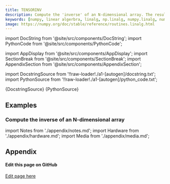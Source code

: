 ```yaml
---
title: TENSORINV
description: Compute the 'inverse' of an N-dimensional array. The result is an inverse for `a` relative to the tensordot operation ``tensordot(a, b, ind)``, i. e., up to floating-point accuracy, ``tensordot(tensorinv(a), a, ind)`` is the "identity" tensor for the tensordot operation.
keywords: [numpy, linear algerbra, linalg, np.linalg, numpy.linalg, numpy.linalg.tensorinv]
image: https://numpy.org/doc/stable/reference/routines.linalg.html
---
```


[//]: # (Custom component imports)

import DocString from '@site/src/components/DocString';
import PythonCode from '@site/src/components/PythonCode';

import AppDisplay from '@site/src/components/AppDisplay';
import SectionBreak from '@site/src/components/SectionBreak';
import AppendixSection from '@site/src/components/AppendixSection';

[//]: # (Docstring)

import DocstringSource from '!!raw-loader!./a1-[autogen]/docstring.txt';
import PythonSource from '!!raw-loader!./a1-[autogen]/python_code.txt';


<DocString>{DocstringSource}</DocString>
<PythonCode GLink='NUMPY/linalg/TENSORINV/TENSORINV.py'>{PythonSource}</PythonCode>


<SectionBreak />

    

[//]: # (Examples)

## Examples

### Compute the inverse of an N-dimensional array

<AppDisplay 
  GLink='NUMPY/linalg/TENSORINV'
  nodeLabel='TENSORINV'>
</AppDisplay>

<SectionBreak />

    

[//]: # (Appendix)

import Notes from './appendix/notes.md';
import Hardware from './appendix/hardware.md';
import Media from './appendix/media.md';

## Appendix

<AppendixSection index={0} folderPath='nodes/NUMPY/linalg/TENSORINV/appendix/'><Notes /></AppendixSection>
<AppendixSection index={1} folderPath='nodes/NUMPY/linalg/TENSORINV/appendix/'><Hardware /></AppendixSection>
<AppendixSection index={2} folderPath='nodes/NUMPY/linalg/TENSORINV/appendix/'><Media /></AppendixSection>

<SectionBreak />

[//]: # (Edit page on GitHub)

#### Edit this page on GitHub

[Edit page here](https://github.com/flojoy-ai/docs/tree/main/docs/nodes/NUMPY/LINALG/TENSORINV)


